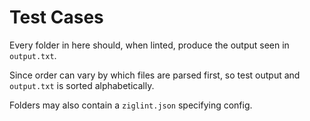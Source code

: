 # Test Cases
Every folder in here should, when linted, produce the output seen in `output.txt`.

Since order can vary by which files are parsed first, so test output and `output.txt` is sorted alphabetically.

Folders may also contain a `ziglint.json` specifying config.
